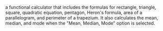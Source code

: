 a functional calculator that includes the formulas for rectangle, triangle, square, quadratic equation, pentagon, Heron's formula, area of a parallelogram, and perimeter of a trapezium. It also calculates the mean, median, and mode when the "Mean, Median, Mode" option is selected.
